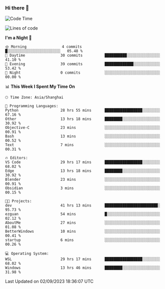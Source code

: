 ### Hi there 👋

<!--
**GwenKaplan/GwenKaplan** is a ✨ _special_ ✨ repository because its `README.md` (this file) appears on your GitHub profile.

Here are some ideas to get you started:

- 🔭 I’m currently working on ...
- 🌱 I’m currently learning ...
- 👯 I’m looking to collaborate on ...
- 🤔 I’m looking for help with ...
- 💬 Ask me about ...
- 📫 How to reach me: ...
- 😄 Pronouns: ...
- ⚡ Fun fact: ...
-->

<!--START_SECTION:waka-->
![Code Time](http://img.shields.io/badge/Code%20Time-522%20hrs%2018%20mins-blue)

![Lines of code](https://img.shields.io/badge/From%20Hello%20World%20I%27ve%20Written-111.7%20thousand%20lines%20of%20code-blue)

**I'm a Night 🦉** 

```text
🌞 Morning                4 commits           █░░░░░░░░░░░░░░░░░░░░░░░░   05.48 % 
🌆 Daytime                30 commits          ██████████░░░░░░░░░░░░░░░   41.10 % 
🌃 Evening                39 commits          █████████████░░░░░░░░░░░░   53.42 % 
🌙 Night                  0 commits           ░░░░░░░░░░░░░░░░░░░░░░░░░   00.00 % 
```


📊 **This Week I Spent My Time On** 

```text
🕑︎ Time Zone: Asia/Shanghai

💬 Programming Languages: 
Python                   28 hrs 55 mins      █████████████████░░░░░░░░   67.16 % 
Other                    13 hrs 18 mins      ████████░░░░░░░░░░░░░░░░░   30.92 % 
Objective-C              23 mins             ░░░░░░░░░░░░░░░░░░░░░░░░░   00.91 % 
Bash                     13 mins             ░░░░░░░░░░░░░░░░░░░░░░░░░   00.52 % 
Text                     7 mins              ░░░░░░░░░░░░░░░░░░░░░░░░░   00.31 % 

🔥 Editors: 
VS Code                  29 hrs 17 mins      █████████████████░░░░░░░░   68.02 % 
Edge                     13 hrs 18 mins      ████████░░░░░░░░░░░░░░░░░   30.92 % 
Blender                  23 mins             ░░░░░░░░░░░░░░░░░░░░░░░░░   00.91 % 
Obsidian                 3 mins              ░░░░░░░░░░░░░░░░░░░░░░░░░   00.15 % 

🐱‍💻 Projects: 
dev                      41 hrs 13 mins      ████████████████████████░   95.73 % 
ezguan                   54 mins             █░░░░░░░░░░░░░░░░░░░░░░░░   02.12 % 
AboutMe                  27 mins             ░░░░░░░░░░░░░░░░░░░░░░░░░   01.08 % 
BetterWindows            10 mins             ░░░░░░░░░░░░░░░░░░░░░░░░░   00.41 % 
startup                  6 mins              ░░░░░░░░░░░░░░░░░░░░░░░░░   00.26 % 

💻 Operating System: 
WSL                      29 hrs 17 mins      █████████████████░░░░░░░░   68.02 % 
Windows                  13 hrs 46 mins      ████████░░░░░░░░░░░░░░░░░   31.98 % 
```


 Last Updated on 02/09/2023 18:36:07 UTC
<!--END_SECTION:waka-->
